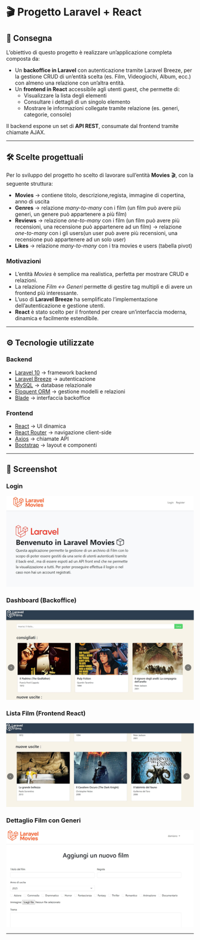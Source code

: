 <!-- <p align="center"><a href="https://laravel.com" target="_blank"><img src="https://raw.githubusercontent.com/laravel/art/master/logo-lockup/5%20SVG/2%20CMYK/1%20Full%20Color/laravel-logolockup-cmyk-red.svg" width="400" alt="Laravel Logo"></a></p>

<p align="center">
<a href="https://github.com/laravel/framework/actions"><img src="https://github.com/laravel/framework/workflows/tests/badge.svg" alt="Build Status"></a>
<a href="https://packagist.org/packages/laravel/framework"><img src="https://img.shields.io/packagist/dt/laravel/framework" alt="Total Downloads"></a>
<a href="https://packagist.org/packages/laravel/framework"><img src="https://img.shields.io/packagist/v/laravel/framework" alt="Latest Stable Version"></a>
<a href="https://packagist.org/packages/laravel/framework"><img src="https://img.shields.io/packagist/l/laravel/framework" alt="License"></a>
</p>

## About Laravel

Laravel is a web application framework with expressive, elegant syntax. We believe development must be an enjoyable and creative experience to be truly fulfilling. Laravel takes the pain out of development by easing common tasks used in many web projects, such as:

- [Simple, fast routing engine](https://laravel.com/docs/routing).
- [Powerful dependency injection container](https://laravel.com/docs/container).
- Multiple back-ends for [session](https://laravel.com/docs/session) and [cache](https://laravel.com/docs/cache) storage.
- Expressive, intuitive [database ORM](https://laravel.com/docs/eloquent).
- Database agnostic [schema migrations](https://laravel.com/docs/migrations).
- [Robust background job processing](https://laravel.com/docs/queues).
- [Real-time event broadcasting](https://laravel.com/docs/broadcasting).

Laravel is accessible, powerful, and provides tools required for large, robust applications.

## Learning Laravel

Laravel has the most extensive and thorough [documentation](https://laravel.com/docs) and video tutorial library of all modern web application frameworks, making it a breeze to get started with the framework.

You may also try the [Laravel Bootcamp](https://bootcamp.laravel.com), where you will be guided through building a modern Laravel application from scratch.

If you don't feel like reading, [Laracasts](https://laracasts.com) can help. Laracasts contains thousands of video tutorials on a range of topics including Laravel, modern PHP, unit testing, and JavaScript. Boost your skills by digging into our comprehensive video library.

## Laravel Sponsors

We would like to extend our thanks to the following sponsors for funding Laravel development. If you are interested in becoming a sponsor, please visit the [Laravel Partners program](https://partners.laravel.com).

### Premium Partners

- **[Vehikl](https://vehikl.com/)**
- **[Tighten Co.](https://tighten.co)**
- **[WebReinvent](https://webreinvent.com/)**
- **[Kirschbaum Development Group](https://kirschbaumdevelopment.com)**
- **[64 Robots](https://64robots.com)**
- **[Curotec](https://www.curotec.com/services/technologies/laravel/)**
- **[Cyber-Duck](https://cyber-duck.co.uk)**
- **[DevSquad](https://devsquad.com/hire-laravel-developers)**
- **[Jump24](https://jump24.co.uk)**
- **[Redberry](https://redberry.international/laravel/)**
- **[Active Logic](https://activelogic.com)**
- **[byte5](https://byte5.de)**
- **[OP.GG](https://op.gg)**

## Contributing

Thank you for considering contributing to the Laravel framework! The contribution guide can be found in the [Laravel documentation](https://laravel.com/docs/contributions).

## Code of Conduct

In order to ensure that the Laravel community is welcoming to all, please review and abide by the [Code of Conduct](https://laravel.com/docs/contributions#code-of-conduct).

## Security Vulnerabilities

If you discover a security vulnerability within Laravel, please send an e-mail to Taylor Otwell via [taylor@laravel.com](mailto:taylor@laravel.com). All security vulnerabilities will be promptly addressed.

## License

The Laravel framework is open-sourced software licensed under the [MIT license](https://opensource.org/licenses/MIT). -->


# 🎬 Progetto Laravel + React

## 📖 Consegna
L’obiettivo di questo progetto è realizzare un’applicazione completa composta da:
- Un **backoffice in Laravel** con autenticazione tramite Laravel Breeze, per la gestione CRUD di un’entità scelta (es. Film, Videogiochi, Album, ecc.) con almeno una relazione con un’altra entità.
- Un **frontend in React** accessibile agli utenti guest, che permette di:
  - Visualizzare la lista degli elementi
  - Consultare i dettagli di un singolo elemento
  - Mostrare le informazioni collegate tramite relazione (es. generi, categorie, console)

Il backend espone un set di **API REST**, consumate dal frontend tramite chiamate AJAX.

---

## 🛠️ Scelte progettuali
Per lo sviluppo del progetto ho scelto di lavorare sull’entità **Movies** 🎬, con la seguente struttura:
- **Movies** → contiene titolo, descrizione,regista, immagine di copertina, anno di uscita  
- **Genres** → relazione *many-to-many* con i film (un film può avere più generi, un genere può appartenere a più film)
- **Reviews** → relazione *one-to-many* con i film (un film può avere più recensioni, una recensione può appartenere ad un film) → relazione *one-to-many* con i gli users(un user può avere più recensioni, una recensione può appartenere ad un solo user)
- **Likes** → relazione *many-to-many* con i tra movies e users (tabella pivot)

### Motivazioni
- L’entità *Movies* è semplice ma realistica, perfetta per mostrare CRUD e relazioni.  
- La relazione *Film ↔ Generi* permette di gestire tag multipli e di avere un frontend più interessante.  
- L’uso di **Laravel Breeze** ha semplificato l’implementazione dell’autenticazione e gestione utenti.  
- **React** è stato scelto per il frontend per creare un’interfaccia moderna, dinamica e facilmente estendibile.

---

## ⚙️ Tecnologie utilizzate
### Backend
- [Laravel 10](https://laravel.com/) → framework backend
- [Laravel Breeze](https://laravel.com/docs/breeze) → autenticazione
- [MySQL](https://www.mysql.com/) → database relazionale
- [Eloquent ORM](https://laravel.com/docs/eloquent) → gestione modelli e relazioni
- [Blade](https://laravel.com/docs/blade) → interfaccia backoffice

### Frontend
- [React](https://react.dev/) → UI dinamica
- [React Router](https://reactrouter.com/) → navigazione client-side
- [Axios](https://axios-http.com/) → chiamate API
- [Bootstrap](https://getbootstrap.com/) → layout e componenti

---

## 📸 Screenshot

### Login
![Login](./docs/screenshots/Cattura9.jpg)

### Dashboard (Backoffice)
![Dashboard](./docs/screenshots/Cattura6.jpg)

### Lista Film (Frontend React)
![Lista Film](./docs/screenshots/Cattura7.jpg)

### Dettaglio Film con Generi
![Dettaglio Film](./docs/screenshots/Cattura2.jpg)

---


